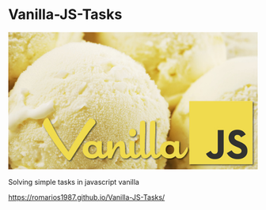 # Vanilla-JS-Tasks

![](https://github.com/romarios1987/Vanilla-JS-Tasks/blob/master/vanilla-js.jpg)

Solving simple tasks in javascript vanilla

https://romarios1987.github.io/Vanilla-JS-Tasks/
